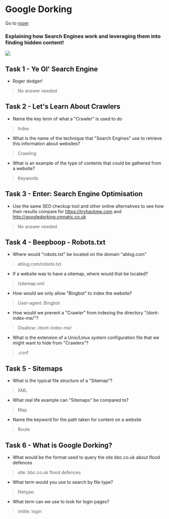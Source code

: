 # Google Dorking
Go to [room](https://tryhackme.com/room/googledorking)
### Explaining how Search Engines work and leveraging them into finding hidden content!

![](https://miro.medium.com/max/602/0*EA62_VMXI5zNV8FS)

## Task 1 -  Ye Ol' Search Engine


- Roger dodger!
> No answer needed


## Task 2 - Let's Learn About Crawlers



- Name the key term of what a "Crawler" is used to do
> Index


- What is the name of the technique that "Search Engines" use to retrieve this information about websites?
> Crawling


- What is an example of the type of contents that could be gathered from a website?
> Keywords


## Task 3 - Enter: Search Engine Optimisation


- Use the same SEO checkup tool and other online alternatives to see how their results compare for https://tryhackme.com and http://googledorking.cmnatic.co.uk
> No answer needed


## Task 4 - Beepboop - Robots.txt


- Where would "robots.txt" be located on the domain "ablog.com"
> ablog.com/robots.txt


- If a website was to have a sitemap, where would that be located?
> /sitemap.xml


- How would we only allow "Bingbot" to index the website?
> User-agent: Bingbot


- How would we prevent a "Crawler" from indexing the directory "/dont-index-me/"?
> Disallow: /dont-index-me/


- What is the extension of a Unix/Linux system configuration file that we might want to hide from "Crawlers"?
> .conf


## Task 5 - Sitemaps


- What is the typical file structure of a "Sitemap"?
> XML


- What real life example can "Sitemaps" be compared to?
> Map


- Name the keyword for the path taken for content on a website
> Route


## Task 6 - What is Google Dorking?


- What would be the format used to query the site bbc.co.uk about flood defences
> site: bbc.co.uk flood defences


- What term would you use to search by file type?
> filetype:


- What term can we use to look for login pages?
> intitle: login
